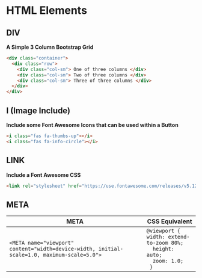 # HTML Elements

## DIV

**A Simple 3 Column Bootstrap Grid**
```html
<div class="container">
  <div class="row">
    <div class="col-sm"> One of three columns </div>
    <div class="col-sm"> Two of three columns </div>
    <div class="col-sm"> Three of three columns </div>
  </div>
</div>
```

## I (Image Include)

**Include some Font Awesome Icons that can be used within a Button**
```html
<i class="fas fa-thumbs-up"></i>
<i class="fas fa-info-circle"></i>
```

## LINK

**Include a Font Awesome CSS**
```html
<link rel="stylesheet" href="https://use.fontawesome.com/releases/v5.12.1/css/all.css" crossorigin="anonymous">
```

## META

| META | CSS Equivalent |   
| --- | ---- |  
| `<META name="viewport" content="width=device-width, initial-scale=1.0, maximum-scale=5.0">` | `@viewport { ` <br> ` width: extend-to-zoom 80%; ` <br> `   height: auto; ` <br> `   zoom: 1.0; ` <br> ` }`|   

